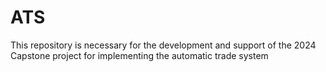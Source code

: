 # ATS
This repository is necessary for the development and support of the 2024 Capstone project for implementing the automatic trade system
